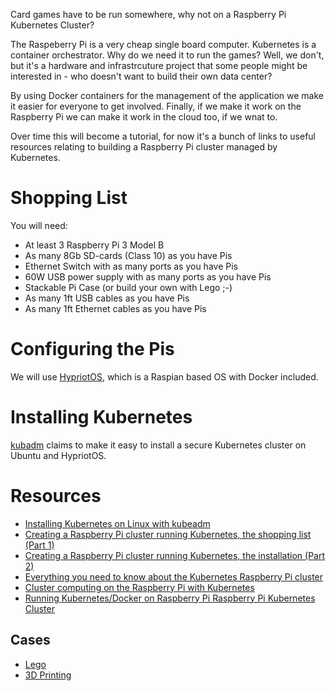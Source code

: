 Card games have to be run somewhere, why not on a Raspberry Pi
Kubernetes Cluster?

The Raspeberry Pi is a very cheap single board computer. Kubernetes is
a container orchestrator. Why do we need it to run the games? Well, we
don't, but it's a hardware and infrastrcuture project that some people
might be interested in - who doesn't want to build their own data
center? 

By using Docker containers for the management of
the application we make it easier for everyone to get
involved. Finally, if we make it work on the Raspberry Pi we can make
it work in the cloud too, if we wnat to.

Over time this will become a tutorial, for now it's a bunch of links
to useful resources relating to building a Raspberry Pi cluster
managed by Kubernetes.

# Shopping List

You will need:
  
  * At least 3 Raspberry Pi 3 Model B
  * As many 8Gb SD-cards (Class 10) as you have Pis
  * Ethernet Switch with as many ports as you have Pis
  * 60W USB power supply with as many ports as you have Pis
  * Stackable Pi Case (or build your own with Lego ;-)
  * As many 1ft USB cables as you have Pis
  * As many 1ft Ethernet cables as you have Pis

# Configuring the Pis

We will use
[HypriotOS](http://blog.hypriot.com/getting-started-with-docker-on-your-arm-device/),
which is a Raspian based OS with Docker included.

# Installing Kubernetes

[kubadm](http://kubernetes.io/docs/getting-started-guides/kubeadm/)
claims to make it easy to install a secure Kubernetes cluster on
Ubuntu and HypriotOS.

# Resources

  * [Installing Kubernetes on Linux with kubeadm](http://kubernetes.io/docs/getting-started-guides/kubeadm/)
  * [Creating a Raspberry Pi cluster running Kubernetes, the shopping list (Part 1)](http://blog.kubernetes.io/2015/11/creating-a-Raspberry-Pi-cluster-running-Kubernetes-the-shopping-list-Part-1.html)
  * [Creating a Raspberry Pi cluster running Kubernetes, the installation (Part 2) ](http://blog.kubernetes.io/2015/12/creating-raspberry-pi-cluster-running.html)
  * [Everything you need to know about the Kubernetes Raspberry Pi cluster](https://opensource.com/life/16/2/build-a-kubernetes-cloud-with-raspberry-pi)
  * [Cluster computing on the Raspberry Pi with Kubernetes](https://opensource.com/life/16/2/build-a-kubernetes-cloud-with-raspberry-pi)
  * [Running Kubernetes/Docker on Raspberry Pi ](https://dzone.com/articles/running-kubernetesdocker-on-raspberry-pi)
  [Raspberry Pi Kubernetes Cluster](http://www.jinkit.com/k8s-on-rpi/)

## Cases

  * [Lego](https://github.com/Project31/kubernetes-installer-rpi/wiki)
  * [3D Printing](https://fuzzychef.smugmug.com/Computers/ContanersContainersContainers/i-p4c7Gjk/A)
